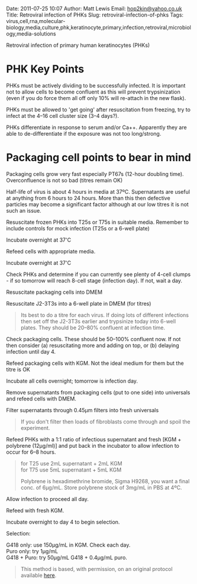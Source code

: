 Date: 2011-07-25 10:07
Author: Matt Lewis
Email: hop2kin@yahoo.co.uk
Title: Retroviral infection of PHKs
Slug: retroviral-infection-of-phks
Tags: virus,cell,rna,molecular-biology,media,culture,phk,keratinocyte,primary,infection,retroviral,microbiology,media-solutions

Retroviral infection of primary human keratinocytes (PHKs)

# PHK Key Points

PHKs must be actively dividing to be successfully infected. It is important not to allow cells to become confluent as this will prevent trypsinization (even if you do force them all off only 10% will re-attach in the new flask).

PHKs must be allowed to 'get going' after resuscitation from freezing, try to infect at the 4–16 cell cluster size (3–4 days?). 

PHKs differentiate in response to serum and/or Ca++. Apparently they are able to de-differentiate if the exposure was not too long/strong.

# Packaging cell points to bear in mind

Packaging cells grow very fast especially PT67s (12-hour doubling time). Overconfluence is not so bad (titres remain OK)

Half-life of virus is about 4 hours in media at 37ºC. Supernatants are useful at anything from 6 hours to 24 hours. More than this then defective particles may become a significant factor although at our low titres it is not such an issue.










Resuscitate frozen PHKs into T25s or T75s in suitable media. Remember to include controls for mock infection (T25s or a 6-well plate)



Incubate overnight at 37'C



Refeed cells with appropriate media.



Incubate overnight at 37'C 



Check PHKs and determine if you can currently see plenty of 4-cell clumps - if so tomorrow will reach 8-cell stage (infection day). If not, wait a day.



Resuscitate packaging cells into DMEM



Resuscitate J2-3T3s into a 6-well plate in DMEM (for titres)


>Its best to do a titre for each virus. If doing lots of different infections then set off the J2-3T3s earlier and trypsinize today into 6-well plates. They should be 20–80% confluent at infection time. 


Check packaging cells. These should be 50–100% confluent now. If not then consider (a) resuscitating more and adding on top, or (b) delaying infection until day 4.



Refeed packaging cells with KGM. Not the ideal medium for them but the titre is OK



Incubate all cells overnight; tomorrow is infection day.



Remove supernatants from packaging cells (put to one side) into universals and refeed cells with DMEM.



Filter supernatants through 0.45µm filters into fresh universals


>If you don't filter then loads of fibroblasts come through and spoil the experiment.


Refeed PHKs with a 1:1 ratio of infectious supernatant and fresh [KGM + polybrene (12µg/ml)] and put back in the incubator to allow infection to occur for 6–8 hours. 



>for T25 use 2mL supernatant + 2mL KGM  
>for T75 use 5mL supernatant + 5mL KGM  
>
>Polybrene is hexadimethrine bromide, Sigma H9268, you want a final conc. of 6µg/mL. Store polybrene stock of 3mg/mL in PBS at 4ºC.


Allow infection to proceed all day.



Refeed with fresh KGM.



Incubate overnight to day 4 to begin selection. 



Selection:

G418 only: use 150µg/mL in KGM. Check each day.  
Puro only: try 1µg/mL  
G418 + Puro: try 50µg/mL G418 + 0.4µg/mL puro.   







>This method is based, with permission, on an original protocol available [here](http://methodbook.net/cellcult/infectn.html).

